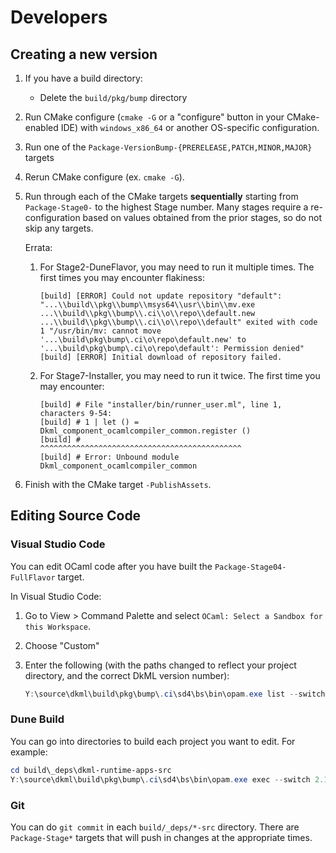 # Developers

## Creating a new version

1. If you have a build directory:

   * Delete the `build/pkg/bump` directory

2. Run CMake configure (`cmake -G` or a "configure" button in your CMake-enabled IDE)
   with `windows_x86_64` or another OS-specific configuration.
3. Run one of the `Package-VersionBump-{PRERELEASE,PATCH,MINOR,MAJOR}` targets
4. Rerun CMake configure (ex. `cmake -G`).
5. Run through each of the CMake targets **sequentially** starting from `Package-Stage0-` to
   the highest Stage number. Many stages require a re-configuration based on
   values obtained from the prior stages, so do not skip any targets.

   Errata:
   1. For Stage2-DuneFlavor, you may need to run it multiple times. The first times you
      may encounter flakiness:

      ```text
      [build] [ERROR] Could not update repository "default": "...\\build\\pkg\\bump\\msys64\\usr\\bin\\mv.exe ...\\build\\pkg\\bump\\.ci\\o\\repo\\default.new ...\\build\\pkg\\bump\\.ci\\o\\repo\\default" exited with code 1 "/usr/bin/mv: cannot move '...\build\pkg\bump\.ci\o\repo\default.new' to '...\build\pkg\bump\.ci\o\repo\default': Permission denied"
      [build] [ERROR] Initial download of repository failed.
      ```

   2. For Stage7-Installer, you may need to run it twice. The first time you
      may encounter:

      ```text
      [build] # File "installer/bin/runner_user.ml", line 1, characters 9-54:
      [build] # 1 | let () = Dkml_component_ocamlcompiler_common.register ()
      [build] #              ^^^^^^^^^^^^^^^^^^^^^^^^^^^^^^^^^^^^^^^^^^^^^
      [build] # Error: Unbound module Dkml_component_ocamlcompiler_common
      ```

6. Finish with the CMake target `-PublishAssets`.

## Editing Source Code

### Visual Studio Code

You can edit OCaml code after you have built the `Package-Stage04-FullFlavor` target.

In Visual Studio Code:

1. Go to View > Command Palette and select `OCaml: Select a Sandbox for this Workspace`.
2. Choose "Custom"
3. Enter the following (with the paths changed to reflect your project directory, and the correct DkML version number):

   ```powershell
   Y:\source\dkml\build\pkg\bump\.ci\sd4\bs\bin\opam.exe list --switch 2.1.0 --root Y:/source/dkml/build/pkg/bump/.ci/o -- $prog $args
   ```

### Dune Build

You can go into directories to build each project you want to edit. For example:

```powershell
cd build\_deps\dkml-runtime-apps-src
Y:\source\dkml\build\pkg\bump\.ci\sd4\bs\bin\opam.exe exec --switch 2.1.0 --root Y:\source\dkml\build\pkg\bump\.ci\o -- dune build
```

### Git

You can do `git commit` in each `build/_deps/*-src` directory. There are `Package-Stage*` targets that will push in changes
at the appropriate times.
